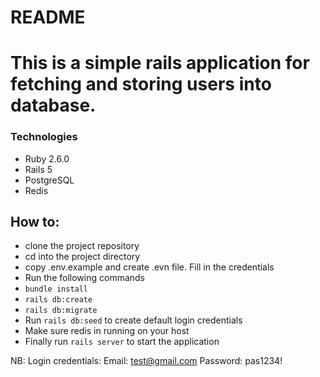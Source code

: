# README

# This is a simple rails application for fetching and storing users into database.

### Technologies
- Ruby 2.6.0
- Rails 5
- PostgreSQL
- Redis

## How to:
- clone the project repository
- cd into the project directory
- copy .env.example and create .evn file. Fill in the credentials
- Run the following commands
- `bundle install`
- `rails db:create`
- `rails db:migrate`
- Run `rails db:seed` to create default login credentials
- Make sure redis in running on your host
- Finally run `rails server` to start the application

NB: Login credentials:
Email: test@gmail.com
Password: pas1234!
